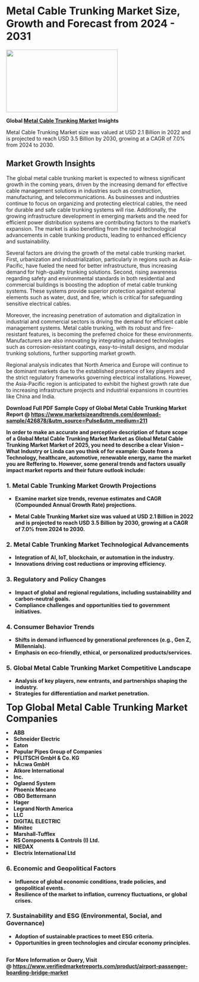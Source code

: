 <H1>Metal Cable Trunking Market Size, Growth and Forecast from 2024 - 2031</H1><img class="aligncenter size-medium wp-image-584254" src="https://thirdeyenews.in/wp-content/uploads/2024/09/Global-Market-Research-300x168.jpeg" alt="" width="300" height="168" /><p><strong>Global&nbsp;<a href="https://www.marketsizeandtrends.com/download-sample/426878/&amp;utm_source=Pulse&amp;utm_medium=211">Metal Cable Trunking Market</a> Insights</strong></p><p>Metal Cable Trunking Market size was valued at USD 2.1 Billion in 2022 and is projected to reach USD 3.5 Billion by 2030, growing at a CAGR of 7.0% from 2024 to 2030.</p><p><h2>Market Growth Insights</h2> <p>The global metal cable trunking market is expected to witness significant growth in the coming years, driven by the increasing demand for effective cable management solutions in industries such as construction, manufacturing, and telecommunications. As businesses and industries continue to focus on organizing and protecting electrical cables, the need for durable and safe cable trunking systems will rise. Additionally, the growing infrastructure development in emerging markets and the need for efficient power distribution systems are contributing factors to the market’s expansion. The market is also benefiting from the rapid technological advancements in cable trunking products, leading to enhanced efficiency and sustainability.</p> <p><strong></strong></p> <p>Several factors are driving the growth of the metal cable trunking market. First, urbanization and industrialization, particularly in regions such as Asia-Pacific, have fueled the need for better infrastructure, thus increasing demand for high-quality trunking solutions. Second, rising awareness regarding safety and environmental standards in both residential and commercial buildings is boosting the adoption of metal cable trunking systems. These systems provide superior protection against external elements such as water, dust, and fire, which is critical for safeguarding sensitive electrical cables.</p> <p>Moreover, the increasing penetration of automation and digitalization in industrial and commercial sectors is driving the demand for efficient cable management systems. Metal cable trunking, with its robust and fire-resistant features, is becoming the preferred choice for these environments. Manufacturers are also innovating by integrating advanced technologies such as corrosion-resistant coatings, easy-to-install designs, and modular trunking solutions, further supporting market growth.</p> <p>Regional analysis indicates that North America and Europe will continue to be dominant markets due to the established presence of key players and the strict regulatory frameworks governing electrical installations. However, the Asia-Pacific region is anticipated to exhibit the highest growth rate due to increasing infrastructure projects and industrial expansions in countries like China and India.</p> <p><strong></p><p><span class=""><strong>Download Full PDF Sample Copy of Global Metal Cable Trunking Market Report</strong> @ <a href="https://www.marketsizeandtrends.com/download-sample/426878/&amp;utm_source=Pulse&amp;utm_medium=211" target="_blank">https://www.marketsizeandtrends.com/download-sample/426878/&amp;utm_source=Pulse&amp;utm_medium=211</a></span></p><p>In order to make an accurate and perceptive description of future scope of a Global&nbsp;Metal Cable Trunking Market Market as Global&nbsp;Metal Cable Trunking Market Market of 2025, you need to describe a clear Vision &ndash; What Industry or Linda can you think of for example: Quote from a Technology, healthcare, automotive, renewable energy, name the market you are Reffering to. However, some general trends and factors usually impact market reports and their future outlook include:</p><h3>1.&nbsp;<strong>Metal Cable Trunking Market Growth Projections</strong></h3><ul><li>Examine market size trends, revenue estimates and CAGR (Compounded Annual Growth Rate) projections.</li><li><p>Metal Cable Trunking Market size was valued at USD 2.1 Billion in 2022 and is projected to reach USD 3.5 Billion by 2030, growing at a CAGR of 7.0% from 2024 to 2030.</p></li></ul><h3>2.&nbsp;<strong>Metal Cable Trunking Market Technological Advancements</strong></h3><ul><li>Integration of AI, IoT, blockchain, or automation in the industry.</li><li>Innovations driving cost reductions or improving efficiency.</li></ul><h3>3.&nbsp;<strong>Regulatory and Policy Changes</strong></h3><ul><li>Impact of global and regional regulations, including sustainability and carbon-neutral goals.</li><li>Compliance challenges and opportunities tied to government initiatives.</li></ul><h3>4.&nbsp;<strong>Consumer Behavior Trends</strong></h3><ul><li>Shifts in demand influenced by generational preferences (e.g., Gen Z, Millennials).</li><li>Emphasis on eco-friendly, ethical, or personalized products/services.</li></ul><h3>5.&nbsp;<strong>Global Metal Cable Trunking Market Competitive Landscape</strong></h3><ul><li>Analysis of key players, new entrants, and partnerships shaping the industry.</li><li>Strategies for differentiation and market penetration.</li></ul><p data-pm-slice="1 1 []"><span style="color: inherit; font-family: inherit; font-size: 25px;">Top Global Metal Cable Trunking Market Companies</span></p><div class="" data-test-id=""><p><li>ABB</li><li> Schneider Electric</li><li> Eaton</li><li> Popular Pipes Group of Companies</li><li> PFLITSCH GmbH & Co. KG</li><li> hÃ¤wa GmbH</li><li> Atkore International</li><li> Inc.</li><li> Oglaend System</li><li> Phoenix Mecano</li><li> OBO Bettermann</li><li> Hager</li><li> Legrand North America</li><li> LLC</li><li> DIGITAL ELECTRIC</li><li> Minitec</li><li> Marshall-Tufflex</li><li> RS Components & Controls (I) Ltd.</li><li> NIEDAX</li><li> Electrix International Ltd</li></p></div><h3>6.&nbsp;<strong>Economic and Geopolitical Factors</strong></h3><ul><li>Influence of global economic conditions, trade policies, and geopolitical events.</li><li>Resilience of the market to inflation, currency fluctuations, or global crises.</li></ul><h3>7.&nbsp;<strong>Sustainability and ESG (Environmental, Social, and Governance)</strong></h3><ul><li>Adoption of sustainable practices to meet ESG criteria.</li><li>Opportunities in green technologies and circular economy principles.</li></ul><h2><strong style="font-size: 14px;">For More Information or Query, Visit @&nbsp;</strong><a style="background-color: #ffffff; font-size: 14px;" href="https://www.marketsizeandtrends.com/report/metal-cable-trunking-market/" target="_blank">https://www.verifiedmarketreports.com/product/airport-passenger-boarding-bridge-market</a></h2>
